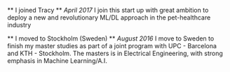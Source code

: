 ** I joined Tracy ** *April 2017*
I join this start up with great ambition to deploy a new and revolutionary ML/DL approach in the pet-healthcare industry

** I moved to Stockholm (Sweden) ** *August 2016*
I move to Sweden to finish my master studies as part of a joint program with UPC - Barcelona and KTH - Stockholm. The masters is in Electrical Engineering, with strong emphasis in Machine Learning/A.I.
